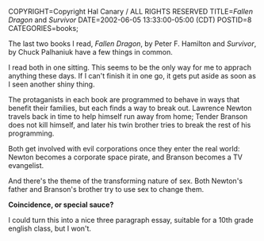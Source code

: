 COPYRIGHT=Copyright Hal Canary / ALL RIGHTS RESERVED
TITLE=_Fallen Dragon_ and _Survivor_
DATE=2002-06-05 13:33:00-05:00 (CDT)
POSTID=8
CATEGORIES=books;

The last two books I read, _Fallen Dragon_, by Peter F. Hamilton and _Survivor_, by Chuck Palhaniuk have a few things in common.

I read both in one sitting. This seems to be the only way for me to apprach anything these days. If I can't finish it in one go, it gets put aside as soon as I seen another shiny thing.

The protaganists in each book are programmed to behave in ways that benefit their families, but each finds a way to break out. Lawrence Newton travels back in time to help himself run away from home; Tender Branson does not kill himself, and later his twin brother tries to break the rest of his programming.

Both get involved with evil corporations once they enter the real world: Newton becomes a corporate space pirate, and Branson becomes a TV evangelist.

And there's the theme of the transforming nature of sex. Both Newton's father and Branson's brother try to use sex to change them.

**Coincidence, or special sauce?**

I could turn this into a nice three paragraph essay, suitable for a 10th grade english class, but I won't.
